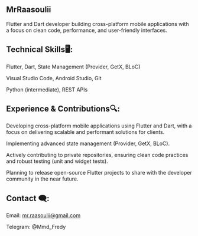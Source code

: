 ## MrRaasoulii

Flutter and Dart developer building cross-platform mobile applications with a focus on clean code, performance, and user-friendly interfaces.

## Technical Skills🖥️:
Flutter, Dart, State Management (Provider, GetX, BLoC)

Visual Studio Code, Android Studio, Git

Python (intermediate), REST APIs

## Experience & Contributions🔍:
Developing cross-platform mobile applications using Flutter and Dart, with a focus on delivering scalable and performant solutions for clients.

Implementing advanced state management (Provider, GetX, BLoC).

Actively contributing to private repositories, ensuring clean code practices and robust testing (unit and widget tests).

Planning to release open-source Flutter projects to share with the developer community in the near future.

## Contact 🗨️:
Email: mr.raasoulii@gmail.com

Telegram: @Mmd_Fredy
